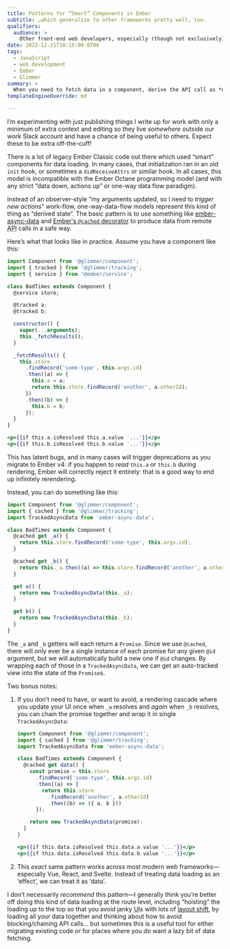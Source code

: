 ```yaml
---
title: Patterns for “Smart” Components in Ember
subtitle: …which generalize to other frameworks pretty well, too.
qualifiers:
  audience: >
    Other front-end web developers, especially (though not exclusively) Ember and Glimmer developers.
date: 2022-12-21T10:15:00-0700
tags:
  - JavaScript
  - web development
  - Ember
  - Glimmer
summary: >
  When you need to fetch data in a component, derive the API call as *data* from your arguments, instead of treating it as an “effect”.
templateEngineOverride: md

---
```


<section class='note' aria-label='note' aria-role='note'>

I’m experimenting with just publishing things I write up for work with only a minimum of extra context and editing so they live *somewhere* outside our work Slack account and have a chance of being useful to others. Expect these to be extra off-the-cuff!

</seciton>

There is a lot of legacy Ember Classic code out there which used “smart” components for data loading. In many cases, that initialization ran in an old `init` hook, or sometimes a `didReceiveAttrs` or similar hook. In all cases, this model is incompatible with the Ember Octane programming model (and with any strict “data down, actions up” or one-way data flow paradigm).

Instead of an observer-style “my arguments updated, so I need to *trigger new actions*” work-flow, one-way-data-flow models represent this kind of thing as “derived state”. The basic pattern is to use something like [ember-async-data](https://github.com/tracked-tools/ember-async-data) and [Ember's `@cached` decorator](https://api.emberjs.com/ember/4.7/functions/@glimmer%2Ftracking/cached) to produce data from remote <abbr title="application programming interface">API</abbr> calls in a safe way.

Here’s what that looks like in practice. Assume you have a component like this:

```js
import Component from '@glimmer/component';
import { tracked } from '@glimmer/tracking';
import { service } from '@ember/service';

class BadTimes extends Component {
  @service store;

  @tracked a;
  @tracked b;

  constructor() {
    super(...arguments);
    this._fetchResults();
  }

  _fetchResults() {
    this.store
      .findRecord('some-type', this.args.id)
      .then((a) => {
        this.a = a;
        return this.store.findRecord('another', a.otherId);
      })
      .then((b) => {
        this.b = b;
      });
  }
}
```
```hbs
<p>{{if this.a.isResolved this.a.value '...'}}</p>
<p>{{if this.b.isResolved this.b.value '...'}}</p>
```

This has latent bugs, and in many cases will trigger deprecations as you migrate to Ember v4: if you happen to *read* `this.a` or `this.b` during rendering, Ember will correctly reject it entirely: that is a good way to end up infinitely rerendering.

Instead, you can do something like this:

```js
import Component from '@glimmer/component';
import { cached } from '@glimmer/tracking';
import TrackedAsyncData from 'ember-async-data';

class BadTimes extends Component {
  @cached get _a() {
    return this.store.findRecord('some-type', this.args.id);
  }

  @cached get _b() {
    return this._a.then((a) => this.store.findRecord('another', a.otherId));
  }

  get a() {
    return new TrackedAsyncData(this._a);
  }

  get b() {
    return new TrackedAsyncData(this._b);
  }
}
```

The `_a` and `_b` getters will each return a `Promise`. Since we use `@cached`, there will only ever be a single instance of each promise for any given `@id` argument, but we will automatically build a new one if `@id` changes. By wrapping each of those in a `TrackedAsyncData`, we can get an auto-tracked view into the state of the `Promise`s.

Two bonus notes:

1. If you don’t need to have, or want to avoid, a rendering cascade where you update your UI once when `_a` resolves and *again* when `_b` resolves, you can chain the promise together and wrap it in single `TrackedAsyncData`:

    ```js
    import Component from '@glimmer/component';
    import { cached } from '@glimmer/tracking';
    import TrackedAsyncData from 'ember-async-data';

    class BadTimes extends Component {
      @cached get data() {
        const promise = this.store
          .findRecord('some-type', this.args.id)
          .then((a) => {
            return this.store
              .findRecord('another', a.otherId)
              .then((b) => ({ a, b }))
          });

        return new TrackedAsyncData(promise);
      }
    }
    ```
    ```hbs
    <p>{{if this.data.isResolved this.data.a.value '...'}}</p>
    <p>{{if this.data.isResolved this.data.b.value '...'}}</p>
    ```

2. This *exact* same pattern works across most modern web frameworks—especially Vue, React, and Svelte. Instead of treating data loading as an ‘effect’, we can treat it as ‘data’.

I don’t necessarily *recommend* this pattern—I generally think you’re better off doing this kind of data loading at the route level, including “hoisting” the loading up to the top so that you avoid janky <abbr title="user interface">UI</abbr>s with lots of [layout shift](https://developer.mozilla.org/en-US/docs/Web/API/LayoutShift), by loading all your data together and thinking about how to avoid blocking/chaining <abbr>API</abbr> calls… but sometimes this is a useful tool for either migrating existing code *or* for places where you *do* want a lazy bit of data fetching.

